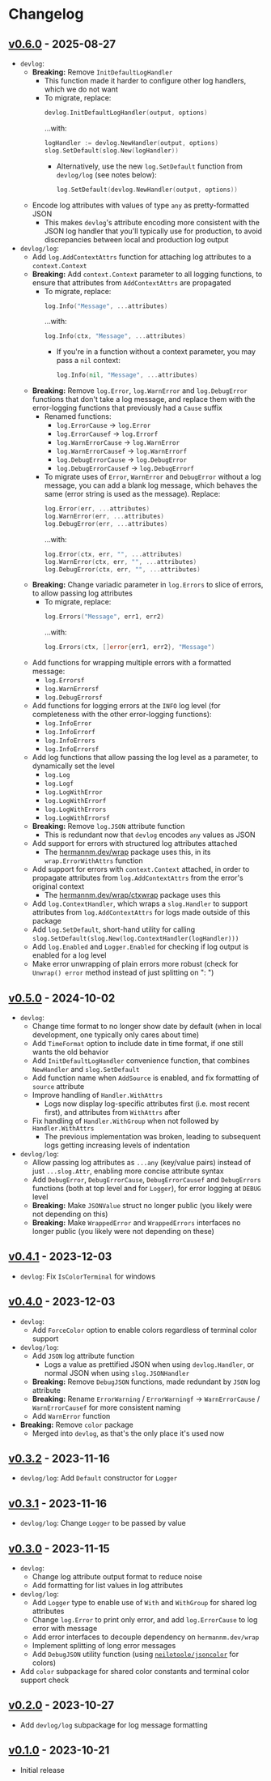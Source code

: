 # Changelog

## [v0.6.0] - 2025-08-27

- `devlog`:
    - **Breaking:** Remove `InitDefaultLogHandler`
        - This function made it harder to configure other log handlers, which we do not want
        - To migrate, replace:
          ```go
          devlog.InitDefaultLogHandler(output, options)
          ```
          ...with:
          ```go
          logHandler := devlog.NewHandler(output, options)
          slog.SetDefault(slog.New(logHandler))
          ```
            - Alternatively, use the new `log.SetDefault` function from `devlog/log` (see notes
              below):
              ```go
              log.SetDefault(devlog.NewHandler(output, options))
              ```
    - Encode log attributes with values of type `any` as pretty-formatted JSON
        - This makes `devlog`'s attribute encoding more consistent with the JSON log handler that
          you'll typically use for production, to avoid discrepancies between local and production
          log output
- `devlog/log`:
    - Add `log.AddContextAttrs` function for attaching log attributes to a `context.Context`
    - **Breaking:** Add `context.Context` parameter to all logging functions, to ensure that
      attributes from `AddContextAttrs` are propagated
        - To migrate, replace:
          ```go
          log.Info("Message", ...attributes)
          ```
          ...with:
          ```go
          log.Info(ctx, "Message", ...attributes)
          ```
            - If you're in a function without a context parameter, you may pass a `nil` context:
              ```go
              log.Info(nil, "Message", ...attributes)
              ```
    - **Breaking:** Remove `log.Error`, `log.WarnError` and `log.DebugError` functions that don't
      take a log message, and replace them with the error-logging functions that previously had a
      `Cause` suffix
        - Renamed functions:
            - `log.ErrorCause` -> `log.Error`
            - `log.ErrorCausef` -> `log.Errorf`
            - `log.WarnErrorCause` -> `log.WarnError`
            - `log.WarnErrorCausef` -> `log.WarnErrorf`
            - `log.DebugErrorCause` -> `log.DebugError`
            - `log.DebugErrorCausef` -> `log.DebugErrorf`
        - To migrate uses of `Error`, `WarnError` and `DebugError` without a log message, you can
          add a blank log message, which behaves the same (error string is used as the message).
          Replace:
          ```go
          log.Error(err, ...attributes)
          log.WarnError(err, ...attributes)
          log.DebugError(err, ...attributes)
          ```
          ...with:
          ```go
          log.Error(ctx, err, "", ...attributes)
          log.WarnError(ctx, err, "", ...attributes)
          log.DebugError(ctx, err, "", ...attributes)
          ```
    - **Breaking:** Change variadic parameter in `log.Errors` to slice of errors, to allow passing
      log attributes
        - To migrate, replace:
          ```go
          log.Errors("Message", err1, err2)
          ```
          ...with:
          ```go
          log.Errors(ctx, []error{err1, err2}, "Message")
          ```
    - Add functions for wrapping multiple errors with a formatted message:
        - `log.Errorsf`
        - `log.WarnErrorsf`
        - `log.DebugErrorsf`
    - Add functions for logging errors at the `INFO` log level (for completeness with the other
      error-logging functions):
        - `log.InfoError`
        - `log.InfoErrorf`
        - `log.InfoErrors`
        - `log.InfoErrorsf`
    - Add log functions that allow passing the log level as a parameter, to dynamically set the
      level
        - `log.Log`
        - `log.Logf`
        - `log.LogWithError`
        - `log.LogWithErrorf`
        - `log.LogWithErrors`
        - `log.LogWithErrorsf`
    - **Breaking:** Remove `log.JSON` attribute function
        - This is redundant now that `devlog` encodes `any` values as JSON
    - Add support for errors with structured log attributes attached
        - The [hermannm.dev/wrap](https://pkg.go.dev/hermannm.dev/wrap) package uses this, in its
          `wrap.ErrorWithAttrs` function
    - Add support for errors with `context.Context` attached, in order to propagate attributes from
      `log.AddContextAttrs` from the error's original context
        - The [hermannm.dev/wrap/ctxwrap](https://pkg.go.dev/hermannm.dev/wrap/ctxwrap) package uses
          this
    - Add `log.ContextHandler`, which wraps a `slog.Handler` to support attributes from
      `log.AddContextAttrs` for logs made outside of this package
    - Add `log.SetDefault`, short-hand utility for calling
      `slog.SetDefault(slog.New(log.ContextHandler(logHandler)))`
    - Add `log.Enabled` and `Logger.Enabled` for checking if log output is enabled for a log level
    - Make error unwrapping of plain errors more robust (check for `Unwrap() error` method instead
      of just splitting on ": ")

## [v0.5.0] - 2024-10-02

- `devlog`:
    - Change time format to no longer show date by default (when in local development, one typically
      only cares about time)
    - Add `TimeFormat` option to include date in time format, if one still wants the old behavior
    - Add `InitDefaultLogHandler` convenience function, that combines `NewHandler` and
      `slog.SetDefault`
    - Add function name when `AddSource` is enabled, and fix formatting of `source` attribute
    - Improve handling of `Handler.WithAttrs`
        - Logs now display log-specific attributes first (i.e. most recent first), and attributes
          from `WithAttrs` after
    - Fix handling of `Handler.WithGroup` when not followed by `Handler.WithAttrs`
        - The previous implementation was broken, leading to subsequent logs getting increasing
          levels of indentation
- `devlog/log`:
    - Allow passing log attributes as `...any` (key/value pairs) instead of just `...slog.Attr`,
      enabling more concise attribute syntax
    - Add `DebugError`, `DebugErrorCause`, `DebugErrorCausef` and `DebugErrors` functions (both at
      top level and for `Logger`), for error logging at `DEBUG` level
    - **Breaking:** Make `JSONValue` struct no longer public (you likely were not depending on this)
    - **Breaking:** Make `WrappedError` and `WrappedErrors` interfaces no longer public (you likely
      were not depending on these)

## [v0.4.1] - 2023-12-03

- `devlog`: Fix `IsColorTerminal` for windows

## [v0.4.0] - 2023-12-03

- `devlog`:
    - Add `ForceColor` option to enable colors regardless of terminal color support
- `devlog/log`:
    - Add `JSON` log attribute function
        - Logs a value as prettified JSON when using `devlog.Handler`, or normal JSON when using
          `slog.JSONHandler`
    - **Breaking:** Remove `DebugJSON` functions, made redundant by `JSON` log attribute
    - **Breaking:** Rename `ErrorWarning` / `ErrorWarningf` -> `WarnErrorCause` / `WarnErrorCausef`
      for more consistent naming
    - Add `WarnError` function
- **Breaking:** Remove `color` package
    - Merged into `devlog`, as that's the only place it's used now

## [v0.3.2] - 2023-11-16

- `devlog/log`: Add `Default` constructor for `Logger`

## [v0.3.1] - 2023-11-16

- `devlog/log`: Change `Logger` to be passed by value

## [v0.3.0] - 2023-11-15

- `devlog`:
    - Change log attribute output format to reduce noise
    - Add formatting for list values in log attributes
- `devlog/log`:
    - Add `Logger` type to enable use of `With` and `WithGroup` for shared log attributes
    - Change `log.Error` to print only error, and add `log.ErrorCause` to log error with message
    - Add error interfaces to decouple dependency on `hermannm.dev/wrap`
    - Implement splitting of long error messages
    - Add `DebugJSON` utility function (using [
      `neilotoole/jsoncolor`](https://github.com/neilotoole/jsoncolor) for colors)
- Add `color` subpackage for shared color constants and terminal color support check

## [v0.2.0] - 2023-10-27

- Add `devlog/log` subpackage for log message formatting

## [v0.1.0] - 2023-10-21

- Initial release

[Unreleased]: https://github.com/hermannm/devlog/compare/v0.6.0...HEAD

[v0.6.0]: https://github.com/hermannm/devlog/compare/v0.5.0...v0.6.0

[v0.5.0]: https://github.com/hermannm/devlog/compare/v0.4.1...v0.5.0

[v0.4.1]: https://github.com/hermannm/devlog/compare/v0.4.0...v0.4.1

[v0.4.0]: https://github.com/hermannm/devlog/compare/v0.3.2...v0.4.0

[v0.3.2]: https://github.com/hermannm/devlog/compare/v0.3.1...v0.3.2

[v0.3.1]: https://github.com/hermannm/devlog/compare/v0.3.0...v0.3.1

[v0.3.0]: https://github.com/hermannm/devlog/compare/v0.2.0...v0.3.0

[v0.2.0]: https://github.com/hermannm/devlog/compare/v0.1.0...v0.2.0

[v0.1.0]: https://github.com/hermannm/devlog/compare/3981051...v0.1.0
